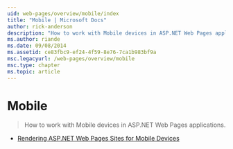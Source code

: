 ```yaml
---
uid: web-pages/overview/mobile/index
title: "Mobile | Microsoft Docs"
author: rick-anderson
description: "How to work with Mobile devices in ASP.NET Web Pages applications."
ms.author: riande
ms.date: 09/08/2014
ms.assetid: ce83fbc9-ef24-4f59-8e76-7ca1b983bf9a
msc.legacyurl: /web-pages/overview/mobile
msc.type: chapter
ms.topic: article
---
```

# Mobile

> How to work with Mobile devices in ASP.NET Web Pages applications.

- [Rendering ASP.NET Web Pages Sites for Mobile Devices](rendering-aspnet-web-pages-sites-for-mobile-devices.md)
